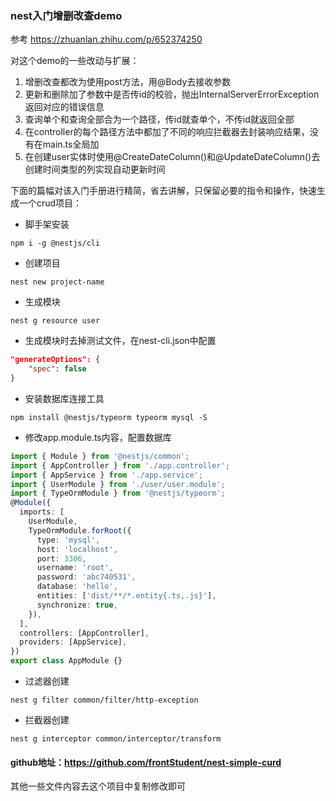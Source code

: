 ### nest入门增删改查demo
参考 https://zhuanlan.zhihu.com/p/652374250

对这个demo的一些改动与扩展：
1. 增删改查都改为使用post方法，用@Body去接收参数
2. 更新和删除加了参数中是否传id的校验，抛出InternalServerErrorException返回对应的错误信息
3. 查询单个和查询全部合为一个路径，传id就查单个，不传id就返回全部
4. 在controller的每个路径方法中都加了不同的响应拦截器去封装响应结果，没有在main.ts全局加
5. 在创建user实体时使用@CreateDateColumn()和@UpdateDateColumn()去创建时间类型的列实现自动更新时间

下面的篇幅对该入门手册进行精简，省去讲解，只保留必要的指令和操作，快速生成一个crud项目：
- 脚手架安装
```shell
npm i -g @nestjs/cli
```

- 创建项目
```shell
nest new project-name
```

- 生成模块
```shell
nest g resource user
```

- 生成模块时去掉测试文件，在nest-cli.json中配置
```json
"generateOptions": {
    "spec": false
}
```

- 安装数据库连接工具
```shell
npm install @nestjs/typeorm typeorm mysql -S
```

- 修改app.module.ts内容，配置数据库
```ts
import { Module } from '@nestjs/common';
import { AppController } from './app.controller';
import { AppService } from './app.service';
import { UserModule } from './user/user.module';
import { TypeOrmModule } from '@nestjs/typeorm';
@Module({
  imports: [
    UserModule,
    TypeOrmModule.forRoot({
      type: 'mysql',
      host: 'localhost',
      port: 3306,
      username: 'root',
      password: 'abc740531',
      database: 'hello',
      entities: ['dist/**/*.entity{.ts,.js}'],
      synchronize: true,
    }),
  ],
  controllers: [AppController],
  providers: [AppService],
})
export class AppModule {}
```

- 过滤器创建
```
nest g filter common/filter/http-exception
```

- 拦截器创建
```
nest g interceptor common/interceptor/transform
```
#### github地址：https://github.com/frontStudent/nest-simple-curd
其他一些文件内容去这个项目中复制修改即可